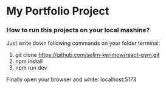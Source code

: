 # My Portfolio Project

### How to run this projects on your local mashine? 

Just write down following commands on your folder terminal:

1. git clone https://github.com/selim-kerimow/react-gym.git
2. npm install
3. npm run dev

Finally open your browser and white: localhost:5173